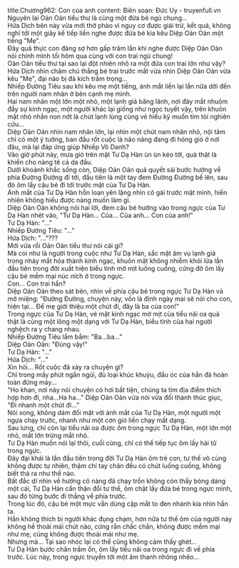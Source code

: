 title:Chương962: Con của anh
content:
Biên soạn: Đức Uy - truyenfull.vn<br>Nguyên lai Oản Oản tiểu thư là cùng một đứa bé ngủ chung...<br>Hứa Dịch bên này vừa mới thở phào vì nguy cơ được giải trừ, kết quả, không nghĩ tới một giây kế tiếp liền nghe được đứa bé kia kêu Diệp Oản Oản một tiếng "Mẹ".<br>Đây quả thực con đáng sợ hơn gấp trăm lần khi nghe được Diệp Oản Oản nói chính mình tối hôm qua cùng với con trai ngủ chung!<br>Oản Oản tiểu thư tại sao lại đột nhiên nhô ra một đứa con trai lớn như vậy?<br>Hứa Dịch nhìn chăm chú thằng bé trai trước mắt vừa nhìn Diệp Oản Oản vừa kêu "Mẹ", đại não bị đả kích trầm trọng...<br>Nhiếp Đường Tiêu sau khi kêu mẹ một tiếng, ánh mắt liền lại lần nữa dời đến trên người nam nhân ở bên cạnh mẹ mình.<br>Hai nam nhân một lớn một nhỏ, một lạnh giá băng lãnh, nơi đáy mắt nhuộm đầy sự kinh ngạc, một người khác lại giống như ngọc tuyết vậy, trên khuôn mặt nhỏ nhắn non nớt là chút lạnh lùng cùng vẻ hiếu kỳ muốn tìm tòi nghiên cứu…<br>Diệp Oản Oản nhìn nam nhân lớn, lại nhìn một chút nam nhân nhỏ, nội tâm chỉ có một ý tưởng, ban đầu rốt cuộc là não nàng đang đi hóng gió ở nơi đâu, mà lại đáp ứng giúp Nhiếp Vô Danh?<br>Vào giờ phút này, mưa gió trên mặt Tư Dạ Hàn ùn ùn kéo tới, quả thật là khiến cho nàng tê cả da đầu.<br>Dưới khoảnh khắc sống còn, Diệp Oản Oản quả quyết sải bước hướng về phía Đường Đường đi tới, đầu tiên là một tay đem Đường Đường bế lên, sau đó ôm lấy cậu bé đi tới trước mặt của Tư Dạ Hàn.<br>Ánh mắt của Tư Dạ Hàn hỗn loạn yên lặng nhìn cô gái trước mặt mình, hiển nhiên không hiểu được nàng muốn làm gì.<br>Diệp Oản Oản không nói hai lời, đem cậu bé hướng vào trong ngực của Tư Dạ Hàn nhét vào, "Tư Dạ Hàn... Của... Của anh... Con của anh!"<br>Tư Dạ Hàn: "..."<br>Nhiếp Đường Tiêu: "..."<br>Hứa Dịch: "..."???<br>Mới vừa rồi Oản Oản tiểu thư nói cái gì?<br>Mà coi như là người trong cuộc như Tư Dạ Hàn, sắc mặt âm vụ lạnh giá trong nháy mắt hóa thành kinh ngạc, khuôn mặt không nhiễm khói lửa lần đầu tiên trong đời xuất hiện biểu tình mờ mịt luống cuống, cứng đờ ôm lấy cậu bé mềm mại núc ních ở trong ngực.<br>Con... Con trai hắn?<br>Diệp Oản Oản theo sát bên, nhìn về phía cậu bé trong ngực Tư Dạ Hàn và mở miệng: "Đường Đường, chuyện này, vốn là định ngày mai sẽ nói cho con, hiện tại... Để mẹ giới thiệu một chút đi, đây là ba của con!"<br>Trong ngực của Tư Dạ Hàn, vẻ mặt kinh ngạc mờ mịt của tiểu nãi oa quả thật là cùng một lông một dạng với Tư Dạ Hàn, biểu tình của hai người nghệch ra y chang nhau.<br>Nhiếp Đường Tiêu lẩm bẩm: "Ba…ba..."<br>Diệp Oản Oản: "Đúng vậy!"<br>Tư Dạ Hàn: "..."<br>Hứa Dịch: "..."<br>Xin hỏi... Rốt cuộc đã xảy ra chuyện gì?<br>Chỉ trong mấy phút ngắn ngủi, đủ loại khúc khuỷu, đầu óc của hắn đã hoàn toàn đứng máy...<br>"Ho khan, nơi này nói chuyện có hơi bất tiện, chúng ta tìm địa điểm thích hợp hơn đi, nha...Ha ha..." Diệp Oản Oản vừa nói vừa đổi thành thúc giục, "Đi nhanh một chút đi..."<br>Nói xong, không dám đối mặt với ánh mắt của Tư Dạ Hàn, một người một ngựa chạy trước, nhanh như một cơn gió liền chạy mất dạng.<br>Sau lưng, chỉ còn lại tiểu nãi oa được ôm trong ngực Tư Dạ Hàn, một lớn một nhỏ, mắt lớn trừng mắt nhỏ.<br>Tư Dạ Hàn muốn nói lại thôi, cuối cùng, chỉ có thể tiếp tục ôm lấy hài tử trong ngực.<br>Đây đại khái là lần đầu tiên trong đời Tư Dạ Hàn ôm trẻ con, tư thế vô cùng không được tự nhiên, thậm chí tay chân đều có chút luống cuống, không biết thả ra như thế nào.<br>Bất đắc dĩ nhìn về hướng cô nàng đã chạy trốn không còn thấy bóng dáng một cái, Tư Dạ Hàn cẩn thận đổi tư thế, ôm chặt lấy đứa bé trong ngực mình, sau đó từng bước đi thẳng về phía trước.<br>Trong lúc đó, cậu bé một mực vẫn dùng cặp mắt to đen nhánh kia nhìn hắn ta.<br>Hắn không thích bị người khác đụng chạm, hơn nữa tư thế ôm của người này không hề thoải mái chút nào, cứng rắn chắc chắn, không được mềm mại như mẹ, cũng không được thoải mái như mẹ.<br>Nhưng mà... Tại sao nhóc lại có thể cũng không cảm thấy ghét...<br>Tư Dạ Hàn bước chân trầm ổn, ôm lấy tiểu nãi oa trong ngực đi về phía trước. Lúc này, trong ngực truyền tới một âm thanh nhõng nhẽo...